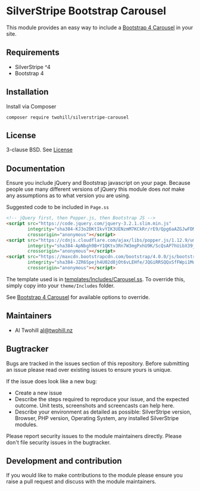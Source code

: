 # SilverStripe Bootstrap Carousel

This module provides an easy way to include a [Bootstrap 4 Carousel](https://getbootstrap.com/docs/4.0/components/carousel/)
in your site.

## Requirements
 * SilverStripe ^4
 * Bootstrap 4

## Installation
Install via Composer

```
composer require twohill/silverstripe-carousel
```

## License
3-clause BSD. See [License](license.md)


## Documentation

Ensure you include jQuery and Bootstrap javascript on your page. Because people use many different versions of 
jQuery this module does *not* make any assumptions as to what version you are using.

Suggested code to be included in `Page.ss`

```html
<!-- jQuery first, then Popper.js, then Bootstrap JS -->
<script src="https://code.jquery.com/jquery-3.2.1.slim.min.js"
        integrity="sha384-KJ3o2DKtIkvYIK3UENzmM7KCkRr/rE9/Qpg6aAZGJwFDMVNA/GpGFF93hXpG5KkN"
        crossorigin="anonymous"></script>
<script src="https://cdnjs.cloudflare.com/ajax/libs/popper.js/1.12.9/umd/popper.min.js"
        integrity="sha384-ApNbgh9B+Y1QKtv3Rn7W3mgPxhU9K/ScQsAP7hUibX39j7fakFPskvXusvfa0b4Q"
        crossorigin="anonymous"></script>
<script src="https://maxcdn.bootstrapcdn.com/bootstrap/4.0.0/js/bootstrap.min.js"
        integrity="sha384-JZR6Spejh4U02d8jOt6vLEHfe/JQGiRRSQQxSfFWpi1MquVdAyjUar5+76PVCmYl"
        crossorigin="anonymous"></script>
```

The template used is in [templates/Includes/Carousel.ss](templates/Includes/Carousel.ss). To override this, simply
copy into your `theme/Includes` folder.

See [Bootstrap 4 Carousel](https://getbootstrap.com/docs/4.0/components/carousel/) for available options to override.


## Maintainers
 * Al Twohill <al@twohill.nz>
 
## Bugtracker
Bugs are tracked in the issues section of this repository. Before submitting an issue please read over 
existing issues to ensure yours is unique. 
 
If the issue does look like a new bug:
 
 - Create a new issue
 - Describe the steps required to reproduce your issue, and the expected outcome. Unit tests, screenshots 
 and screencasts can help here.
 - Describe your environment as detailed as possible: SilverStripe version, Browser, PHP version, 
 Operating System, any installed SilverStripe modules.
 
Please report security issues to the module maintainers directly. Please don't file security issues in the bugtracker.
 
## Development and contribution
If you would like to make contributions to the module please ensure you raise a pull request and discuss with the module maintainers.
